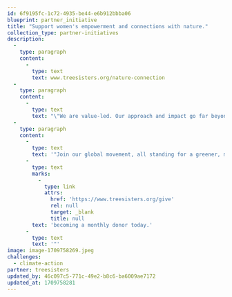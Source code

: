 ```yaml
---
id: 6f9195fc-1c72-4935-be44-e6b912bbba06
blueprint: partner_initiative
title: "Support women's empowerment and connections with nature."
collection_type: partner-initiatives
description:
  -
    type: paragraph
    content:
      -
        type: text
        text: www.treesisters.org/nature-connection
  -
    type: paragraph
    content:
      -
        type: text
        text: "\"We are value-led. Our approach and impact go far beyond the number of trees in the ground. They intend to rebalance power dynamics, support connections with Nature, empower women and champion the knowledge of those working directly with the natural environment they inhabit.\_All while reforesting and restoring our incredible natural world."
  -
    type: paragraph
    content:
      -
        type: text
        text: '"Join our global movement, all standing for a greener, more equal future by '
      -
        type: text
        marks:
          -
            type: link
            attrs:
              href: 'https://www.treesisters.org/give'
              rel: null
              target: _blank
              title: null
        text: 'becoming a monthly donor today.'
      -
        type: text
        text: '"'
image: image-1709758269.jpeg
challenges:
  - climate-action
partner: treesisters
updated_by: 46c097c5-771c-49e2-b8c6-ba6009ae7172
updated_at: 1709758281
---
```

